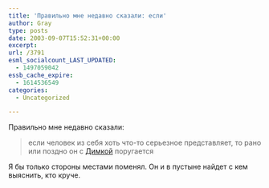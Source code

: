 ```yaml
---
title: 'Правильно мне недавно сказали: если'
author: Gray
type: posts
date: 2003-09-07T15:52:31+00:00
excerpt:
url: /3791
esml_socialcount_LAST_UPDATED:
  - 1497059042
essb_cache_expire:
  - 1614536549
categories:
  - Uncategorized

---
```








Правильно мне недавно сказали:

> если человек из себя хоть что-то серьезное представляет, то рано или поздно он с <a href="http://register.spectator.ru/07.09.2003/9" target="_blank">Димкой</a> поругается

Я бы только стороны местами поменял. Он и в пустыне найдет с кем выяснить, кто круче.